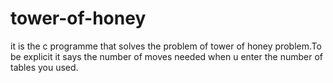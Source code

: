 # tower-of-honey
it is the c programme that solves the problem of tower of honey problem.To be explicit it says the number of moves needed when u enter the number of tables you used.
